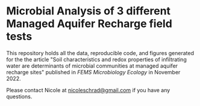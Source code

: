 # Microbial Analysis of 3 different Managed Aquifer Recharge field tests

This repository holds all the data, reproducible code, and figures generated for the the article "Soil characteristics and redox properties of infiltrating water are determinants of microbial communities at managed aquifer recharge sites" published in *FEMS Microbiology Ecology* in November 2022. 

Please contact Nicole at nicoleschrad@gmail.com if you have any questions. 
